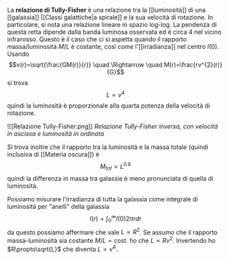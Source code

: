La **relazione di Tully-Fisher** è una relazione tra la [[luminosità]] di una [[galassia]] [[Classi galattiche|a spirale]] e la sua velocità di rotazione. In particolare, si nota una relazione lineare in spazio log-log. La pendenza di questa retta dipende dalla banda luminosa osservata ed è circa 4 nel vicino infrarosso. Questo è il caso che ci si aspetta quando il rapporto massa/luminosità $M/L$ è costante, così come l'[[irradianza]] nel centro $I(0)$. Usando
$$v(r)=\sqrt{\frac{GM(r)}{r}} \quad \Rightarrow \quad M(r)=\frac{rv^{2}(r)}{G}$$
si trova
$$L\propto v^{4}$$
quindi la luminosità è proporzionale alla quarta potenza della velocità di rotazione.

![[Relazione Tully-Fisher.png]]
*Relazione Tully-Fisher inversa, con velocità in ascissa e luminosità in ordinata*

Si trova inoltre che il rapporto tra la luminosità e la massa totale (quindi inclusiva di [[Materia oscura]]) è
$$M_{tot}\propto L^{0.6}$$
quindi la differenza in massa tra galassie è meno pronunciata di quella di luminosità.

Possiamo misurare l'irradianza di tutta la galassia come integrale di luminosità per "anelli" della galassia
$$I(r)=\int_{0}^{\infty}I(0)2\pi rdr$$
da questo possiamo affermare che vale $L\propto R^{2}$. Se assumo che il rapporto massa-luminosità sia costante $M/L=\mbox{cost.}$ ho che $L\propto Rv^{2}$. Invertendo ho $R\propto\sqrt{L}$ che diventa $L\propto v^{4}$.